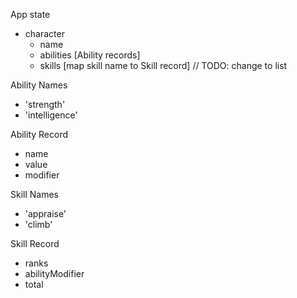 App state
- character
	- name
	- abilities [Ability records]
	- skills [map skill name to Skill record] // TODO: change to list

Ability Names
- 'strength'
- 'intelligence'

Ability Record
- name
- value
- modifier

Skill Names
- 'appraise'
- 'climb'

Skill Record
- ranks
- abilityModifier
- total